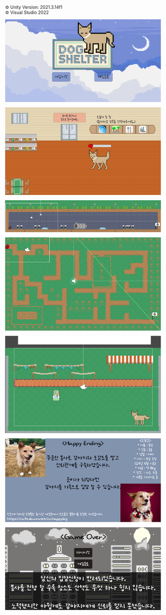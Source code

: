 ⚙️ Unity Version: 2021.3.14f1  
⚙️ Visual Studio 2022

![시작화면](GameView/0.GameStart.png)

![메인화면](GameView/1.Main.png)

![미니게임1](GameView/2.MiniGame_Run.png)

![미니게임2](GameView/3.MiniGame_Miro.png)

![미니게임3](GameView/4.MiniGame_Drop.png)

![호감도 100 달성시 전환되는 화면](GameView/5.GameEnding.png)

![호감도 0 달성시 전환되는 화면](GameView/6.GameOver.png)
